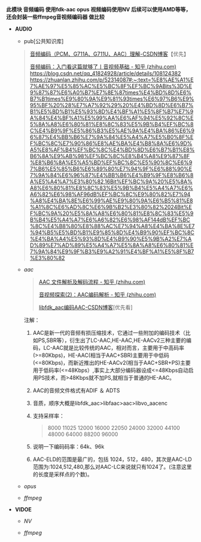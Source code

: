 **此模块 音频编码 使用fdk-aac opus 视频编码使用NV 后续可以使用AMD等等，还会封装一些ffmpeg音视频编码器 做比较**

* **AUDIO**
  
  * pub[公共知识库]
  
  > [音频编码（PCM、G711A、G711U、AAC）理解-CSDN博客](https://blog.csdn.net/weixin_37779156/article/details/102813455)【优先】
  >
  > [音频编码：入门看这篇就够了丨音视频基础 - 知乎 (zhihu.com)](https://zhuanlan.zhihu.com/p/499760382)
  > https://blog.csdn.net/qq_41824928/article/details/108124382
  > https://zhuanlan.zhihu.com/p/52314087#:~:text=%E8%AE%A1%E7%AE%97%E5%85%AC%E5%BC%8F%EF%BC%9ABits%3D%E9%87%87%E6%A0%B7%E7%8E%87times%E4%BD%8D%E6%B7%B1times%E9%80%9A%E9%81%93times%E6%97%B6%E9%95%BF%20%28%E7%A7%92%29%20%E4%BD%8D%E6%B7%B1%E5%BD%B1%E5%93%8D%E4%BF%A1%E5%8F%B7%E7%9A%84%E4%BF%A1%E5%99%AA%E6%AF%94%E5%92%8C%E5%8A%A8%E6%80%81%E8%8C%83%E5%9B%B4%EF%BC%8C%E4%B9%9F%E5%86%B3%E5%AE%9A%E4%BA%86%E6%96%87%E4%BB%B6%E7%9A%84%E5%A4%A7%E5%B0%8F%EF%BC%8C%E7%90%86%E8%AE%BA%E4%B8%8A%E6%9D%A5%E8%AF%B4%EF%BC%8C%E4%BD%8D%E6%B7%B1%E8%B6%8A%E9%AB%98%EF%BC%8C%E8%B4%A8%E9%87%8F%E8%B6%8A%E5%A5%BD%EF%BC%8C%E5%90%8C%E6%97%B6%E5%85%B6%E6%89%80%E7%94%9F%E6%88%90%E7%9A%84%E6%96%87%E4%BB%B6%E4%B9%9F%E8%B6%8A%E5%A4%A7%E3%80%82,16Bit%EF%BC%9A%20%E5%8A%A8%E6%80%81%E8%8C%83%E5%9B%B4%E5%A4%A7%E6%A6%82%E6%98%AF96dB%EF%BC%8C%E9%80%82%E7%94%A8%E4%BA%8E%E6%99%AE%E9%80%9A%E6%B5%81%E8%A1%8C%E6%AD%8C%E6%9B%B2%E3%80%82%2024Bit%EF%BC%9A%20%E5%8A%A8%E6%80%81%E8%8C%83%E5%9B%B4%E5%A4%A7%E6%A6%82%E6%98%AF144dB%EF%BC%8C%E4%B8%80%E8%88%AC%E7%94%A8%E4%BA%8E%E7%94%B5%E5%BD%B1%E9%85%8D%E4%B9%90%EF%BC%8C%E4%BA%A4%E5%93%8D%E4%B9%90%E5%9B%A2%E7%AD%89%E7%AD%89%E5%A4%A7%E5%8A%A8%E6%80%81%E7%9A%84%E9%9F%B3%E9%A2%91%E4%BF%A1%E5%8F%B7%E3%80%82
  
  * *aac*
  
    > [AAC 文件解析及解码流程 - 知乎 (zhihu.com)](https://zhuanlan.zhihu.com/p/347992887)
    >
    > [音视频探索(2)：AAC编码解析 - 知乎 (zhihu.com)](https://zhuanlan.zhihu.com/p/584316764)
    >
    > [libfdk_aac编码AAC-CSDN博客](https://blog.csdn.net/u010140427/article/details/127765173)[优先看]
  
    注解：
  
     1. AAC是新一代的音频有损压缩技术，它通过一些附加的编码技术（比如PS,SBR等），衍生出了LC-AAC,HE-AAC,HE-AACv2三种主要的编码，LC-AAC就是比较传统的AAC，相对而言，主要用于中高码率(>=80Kbps)，HE-AAC(相当于AAC+SBR)主要用于中低码(<=80Kbps)，而新近推出的HE-AACv2(相当于AAC+SBR+PS)主要用于低码率(<=48Kbps）,事实上大部分编码器设成<=48Kbps自动启用PS技术，而>48Kbps就不加PS,就相当于普通的HE-AAC。
  
     2. AAC的音频文件格式有ADIF ＆ ADTS
  
     3. 音质，顺序大概是libfdk_aac>libfaac>aac>libvo_aacenc
  
     4. 支持采样率：
  
        >  8000  11025  12000  16000  22050  24000  32000  44100  48000  64000  88200  96000
  
    5. 说明一下编码码率：64k、96k
    6. AAC-ELD的范围是最广的，包括 1024，512，480，其次是AAC-LD范围为:1024,512,480,那么对AAC-LC来说就只有1024了。(注意这里的长度是采样点的个数)。 
  
  * *opus*
  
    > 
  
  * *ffmpeg*
  
    > 
  
* **VIDOE**

   * *NV*

     > 

   * *ffmpeg*

     > 



